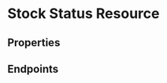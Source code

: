 # Stock Status Resource

## Properties

<ResourceProperties :resource="'stock_status'" :lang="'en'"/>

## Endpoints

[//]: <> (GET ENDPOINT)
<ResourceEndpoint :resource="'stock_status'" :endpoint="'get'" :lang="'en'">

<template v-slot:responseJSON>

<<< @/docs/fixtures/api/stock_status/response/json/get_id.json

</template>

<template v-slot:responseXML>

<<< @/docs/fixtures/api/stock_status/response/xml/get_id.xml

</template>

</ResourceEndpoint>

[//]: <> (GETCOLLECTION ENDPOINT)
<ResourceEndpoint :resource="'stock_status'" :endpoint="'getCollection'" :lang="'en'">

<template v-slot:responseJSON>

<<< @/docs/fixtures/api/stock_status/response/json/get_page.json

</template>

<template v-slot:responseXML>

<<< @/docs/fixtures/api/stock_status/response/xml/get_page.xml

</template>

</ResourceEndpoint>

